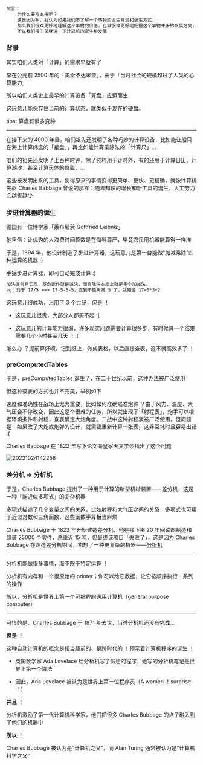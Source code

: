 ```txt
前言：
    为什么要写本书呢？
    这是因为啊，我认为如果我们不了解一个事物的诞生背景和诞生方式，
    那么我们很难更好地理解这个事物的价值，也就很难更好地把握这个事物未来的发展方向，
    所以我们接下来就讲一下计算机的诞生和发展
```

### 背景

其实咱们人类对「计算」的需求早就有了

早在公元前 2500 年的「美索不达米亚」，由于「当时社会的规模超过了人类的心算能力」

所以咱们人类史上最早的计算设备「算盘」应运而生

这玩意儿能保存住当前的计算状态，就类似于现在的硬盘。

tips: 算盘有很多变种

---

在接下来的 4000 年里，咱们祖先还发明了各种巧妙的计算设备，比如能让船只在海上计算纬度的「星盘」，再比如能计算乘除法的「计算尺」...

咱们的祖先还发明了上百种时钟，除了纯粹用于计时外，有的还用于计算日出、计算潮汐、甚至计算天体的位置、...

这些被发明出来的工具，使得原来的事情变得更简单、更快、更精确，就像计算机先驱 Charles Babbage 曾说的那样：随着知识的增长和新工具的诞生，人工劳力会越来越少

### 步进计算器的诞生

德国有一位博学家「莱布尼茨 Gottfried Leibniz」

他坚信：让优秀的人浪费时间算数是在侮辱尊严，毕竟农民用机器能算得一样准

于是，1694 年，他设计制造了步进计算器，这玩意儿是第一台能做“加减乘除”四种运算的机器 :)

手摇步进计算器，即可自动完成计算 :)

```txt
加法很容易实现，反向运作就是减法，而乘除法本质上就是多个加减法。
eg：对于 17/5 ==> 17-5-5-5，直到不能再减 5 了，就知道 17=5*3+2
```

这玩意儿很成功，沿用了 3 个世纪，但是 ！

- 这玩意儿很贵，大部分人都买不起 :(

- 这玩意儿的计算能力很弱，许多现实问题需要计算很多步，有时候算一个结果需要几个小时甚至几天 ！:(

怎么办 ？提前算好呗，记到纸上，做成表格，以后直接查表，这不就高效多了 ！

### preComputedTables

于是，preComputedTables 诞生了，在二十世纪以前，这种办法被广泛使用

但这种查表的方式也并不完美，举例如下

速度和准确性在战场上尤为重要，比如如何准确瞄准炮弹 ？由于风力、温度、大气压会不停改变，因此这是个很难的任务，所以就出现了「射程表」，炮手可以根据环境条件和射程，查表确定大炮角度。二战中这种射程表被广泛使用，但问题是：如果改了大炮或炮弹的设计，就需要重新计算一张表，这非常耗时且容易出错 :(

Charles Babbage 在 1822 年写下论文向皇家天文学会指出了这个问题

![20221024142258](https://aliyun-oss-lpj.oss-cn-qingdao.aliyuncs.com/images/by-clipboard/20221024142258.png)

### 差分机 => 分析机

于是，Charles Bubbage 提出了一种用于计算的新型机械装置——差分机，这是一种「能近似多项式」的复杂机器

多项式描述了几个变量之间的关系，比如射程和大气压之间的关系，多项式也可用于近似对数和三角函数，这些函数手算相当麻烦

Charles Bubbage 于 1823 年开始建造差分机，他在接下来 20 年间试图制造和组装 25000 个零件，总重近 15 吨，但最终该项目「失败了」，这是因为 Charles Bubbage 在建造差分机期间，构想了一种更复杂的机器——[分析机](https://baike.baidu.com/item/分析机/5610716)

---

分析机能做很多事情，而不限于特定运算 ！

分析机有内存和一个很原始的 printer；你可以给它数据，让它按顺序执行一系列的操作

所以，分析机是世界上第一个可编程的通用计算机（general purpose computer）

---



可惜的是，Charles Bubbage 于 1871 年去世，当时分析机还没有完成...

**但是 ！**

这种自动计算机的概念是相当超前的、是跨时代的 ！预示着计算机程序的诞生 ！

- 英国数学家 Ada Lovelace 给分析机写了假想的程序，她写的分析机笔记是世界上第一个算法

- 因此，Ada Lovelace 被认为是世界上第一位程序员（A women ！surprise ！）

**并且 ！**

分析机激励了第一代计算机科学家，他们把很多 Charles Bubbage 的点子融入到了他们的机器中

**所以 ！**

Charles Bubbage 被认为是“计算机之父”，而 Alan Turing 通常被认为是“计算机科学之父”

